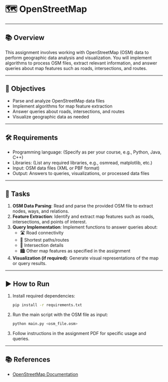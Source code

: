 # 🗺️ OpenStreetMap

---
## 📚 Overview

This assignment involves working with OpenStreetMap (OSM) data to perform geographic data analysis and visualization. You will implement algorithms to process OSM files, extract relevant information, and answer queries about map features such as roads, intersections, and routes.

---
## 🎯 Objectives

- Parse and analyze OpenStreetMap data files
- Implement algorithms for map feature extraction
- Answer queries about roads, intersections, and routes
- Visualize geographic data as needed

---
## 🛠️ Requirements

- Programming language: (Specify as per your course, e.g., Python, Java, C++)
- Libraries: (List any required libraries, e.g., osmread, matplotlib, etc.)
- Input: OSM data files (XML or PBF format)
- Output: Answers to queries, visualizations, or processed data files

---
## 📝 Tasks

1. **OSM Data Parsing**: Read and parse the provided OSM file to extract nodes, ways, and relations.
2. **Feature Extraction**: Identify and extract map features such as roads, intersections, and points of interest.
3. **Query Implementation**: Implement functions to answer queries about:
   - 🛣️ Road connectivity
   - 🚗 Shortest paths/routes
   - 🚦 Intersection details
   - 🏙️ Other map features as specified in the assignment
4. **Visualization (if required)**: Generate visual representations of the map or query results.

---
## ▶️ How to Run

1. Install required dependencies:
   ```bash
   pip install -r requirements.txt
   ```
2. Run the main script with the OSM file as input:
   ```bash
   python main.py <osm_file.osm>
   ```
3. Follow instructions in the assignment PDF for specific usage and queries.

---
## 📚 References

- [OpenStreetMap Documentation](https://wiki.openstreetmap.org/wiki/Main_Page)
